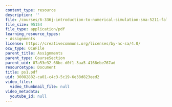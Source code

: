 ```yaml
---
content_type: resource
description: ''
file: /courses/6-336j-introduction-to-numerical-simulation-sma-5211-fall-2003/30082882ca01c4c35c196e38d823eed2_ps1.pdf
file_size: 95154
file_type: application/pdf
learning_resource_types:
- Assignments
license: https://creativecommons.org/licenses/by-nc-sa/4.0/
ocw_type: OCWFile
parent_title: Assignments
parent_type: CourseSection
parent_uid: 07a53e32-68bc-d0f1-3aa5-4168ebe767ad
resourcetype: Document
title: ps1.pdf
uid: 30082882-ca01-c4c3-5c19-6e38d823eed2
video_files:
  video_thumbnail_file: null
video_metadata:
  youtube_id: null
---
```


